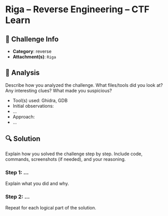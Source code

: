 # Riga – Reverse Engineering – CTF Learn

## 🧩 Challenge Info

- **Category**: reverse
- **Attachment(s)**: `Riga`

## 🧠 Analysis

Describe how you analyzed the challenge. What files/tools did you look at?  
Any interesting clues? What made you suspicious?

- Tool(s) used: Ghidra, GDB
- Initial observations:
- ...
- Approach:
- ...


## 🔍 Solution

Explain how you solved the challenge step by step. Include code, commands, screenshots (if needed), and your reasoning.

### Step 1: ...
Explain what you did and why.

### Step 2: ...
Repeat for each logical part of the solution.
